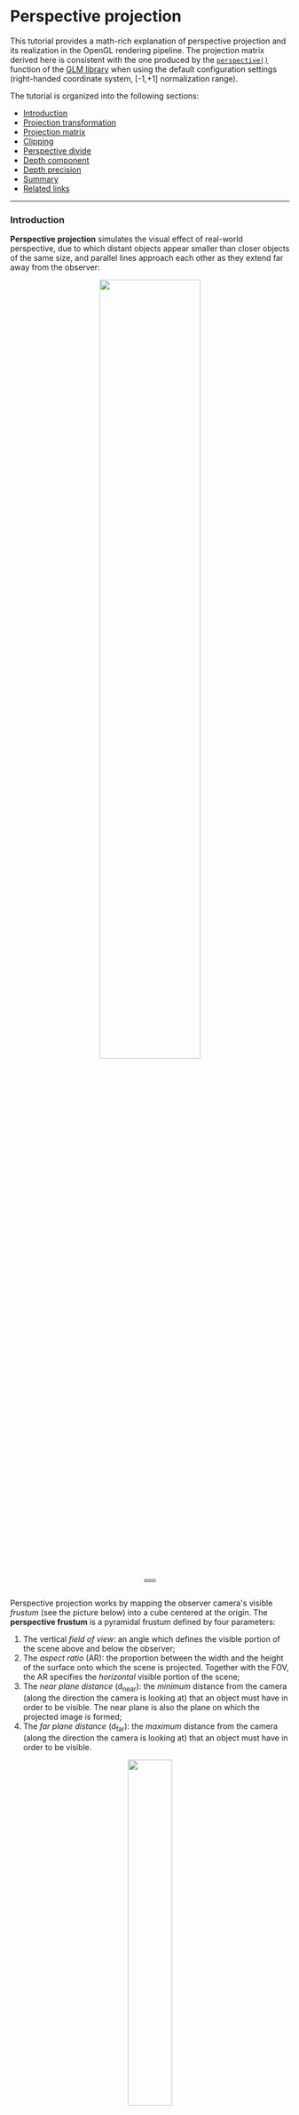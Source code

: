 ﻿# Perspective projection

This tutorial provides a math-rich explanation of perspective projection and its realization in
the OpenGL rendering pipeline.
The projection matrix derived here is consistent with the one produced by the 
[`perspective()`](https://github.com/inviwo/glm/blob/master/glm/ext/matrix_clip_space.inl#L238-L252)
function of the [GLM library](https://github.com/inviwo/glm) when using the default configuration
settings (right-handed coordinate system, [-1,+1] normalization range).

The tutorial is organized into the following sections:

- [Introduction](#Introduction)
- [Projection transformation](#ProjectionTransformation)
- [Projection matrix](#ProjectionMatrix)
- [Clipping](#Clipping)
- [Perspective divide](#PerspectiveDivide)
- [Depth component](#DepthComponent)
- [Depth precision](#DepthPrecision)
- [Summary](#Summary)
- [Related links](#RelatedLinks)

<hr/>

<a name="Introduction"></a>
### Introduction

**Perspective projection** simulates the visual effect of real-world perspective, due to which
distant objects appear smaller than closer objects of the same size, and parallel lines approach
each other as they extend far away from the observer:

<div style="text-align:center; font-size:4pt">
    <img width="60%" src="Images/Photos/Railroad.jpg" />
    <br/>
    <a href="https://fspy.io/basics/">(source)</a>
</div>

<br>

Perspective projection works by mapping the observer camera's visible *frustum* (see the picture
below) into a cube centered at the origin. The **perspective frustum** is a pyramidal frustum
defined by four parameters:

1. The vertical *field of view*: an angle which defines the visible portion of the scene above and
below the observer;
2. The *aspect ratio* (AR): the proportion between the width and the height of the surface onto
which the scene is projected. Together with the FOV, the AR specifies the *horizontal* visible
portion of the scene;
3. The *near plane distance* (d<sub>near</sub>): the *minimum* distance from the camera (along the
direction the camera is looking at) that an object must have in order to be visible. The near plane
is also the plane on which the projected image is formed;
4. The *far plane distance* (d<sub>far</sub>): the *maximum* distance from the camera (along the
direction the camera is looking at) that an object must have in order to be visible.

<div style="text-align:center">
    <img width="40%" src="Images/Diagrams/PerspectiveFrustum.png"/>
</div>

<br>

Points that lie within the perspective frustrum defined above will be projected on the rendering
surface; points that lie outside the frustum will be clipped and not visible.

It is worth stressing that in OpenGL's right-handed coordinate system the camera looks down the
**negative** Z axis. Therefore, the Z coordinate of the near and far planes will be equal to
(respectively) **-d<sub>near</sub>** and **-d<sub>far</sub>** rather than d<sub>near</sub> and
d<sub>far</sub>.

<a name="ProjectionTransformation"></a>
### Projection transformation

In order to accomplish the visual effect of real-world perspective, the X and Y coordinates of a
projected point need to be scaled based on that point's distance from the camera. The following
diagram illustrates the geometric relationship between the Y coordinate y<sub>v</sub> of a 
view-space point **p<sub>v</sub>**=(x<sub>v</sub>,y<sub>v</sub>,z<sub>v</sub>) and the Y coordinate
y<sub>near</sub> of **p<sub>v</sub>**'s projection *on the near plane*, which is the plane on which
the projected image is formed:

<div style="text-align:center">
    <img width="50%" src="Images/Diagrams/PerspectiveY.png"/>
</div>

<br>

Once again, keep in mind that z<sub>v</sub>, the Z coordinate of view-space point
**p<sub>v</sub>**, is a *negative* value. Triangle similarity allows determining the value of
y<sub>near</sub>:

<div style="text-align:center">
    <img width="30%" src="Images/Equations/PerspectiveYNear.png"/>
</div>

<br>

<a name="PositiveZValues"></a>
The expression on the right side of equation (1) is well-defined if and only if z<sub>v</sub> is
different from 0 - notice that positive z<sub>v</sub> coordinates would be projected by (1) to
*negated* values of y<sub>near</sub>, thus forming an upside-down image.

In order for OpenGL to deal with projected coordinates in a way that is independent of the size of
the rendering surface, the value obtained in (1) is **normalized** in such a way that visible
coordinates get mapped to the range [-1,+1].
To perform this normalization we must obtain the minimum and maximum Y coordinates of *visible*
points projected on the near plane.
These values are given by the intersection of the near plane and the angular section defined by the
FOV (denoted as 𝛼 in the picture below):

<div style="text-align:center">
    <img width="50%" src="Images/Diagrams/PerspectiveYNormalization.png"/>
</div>

<br>

The y<sub>max</sub> value can be computed from the FOV and the d<sub>near</sub> distance through
simple trigonometry:

<div style="text-align:center">
    <img width="30%" src="Images/Equations/PerspectiveYMax.png"/>
</div>

<br>

Since the vertical view range is symmetrical, y<sub>min</sub> is equal to -y<sub>max</sub>.
Equations (1) and (2) can be combined to obtain the **normalized device coordinate** (NDC)
y<sub>min</sub>:

<div style="text-align:center">
    <img width="65%" src="Images/Equations/PerspectiveYNdc.png"/>
</div>

<br>

The computation of x<sub>near</sub> is similar to the computation of y<sub>near</sub> in equation
(1), yielding the following result:

<div style="text-align:center">
    <img width="30%" src="Images/Equations/PerspectiveXNear.png"/>
</div>

<br/>

Normalization of the X coordinate slightly differs from normalization of the Y coordinate though,
because the X range is not defined by means of an angular range, but rather through a stretching
factor relative to the Y range - the *aspect ratio* (AR), denoted as 𝜌 in formula (5) below:

<div style="text-align:center">
    <img width="30%" src="Images/Equations/PerspectiveXMax.png"/>
</div>

<br/>

The value of x<sub>ndc</sub> can then be obtained by normalizing x<sub>near</sub> just like we did
for y<sub>ndc</sub> in equation (6):

<div style="text-align:center">
    <img width="65%" src="Images/Equations/PerspectiveXNdc.png"/>
</div>

<br>

<a name="ProjectionMatrix"></a>
### Projection matrix

The transformations in equations (3) and (6) are **non-linear**, and as such they cannot be applied
through multiplication by some matrix P; in particular, there is no way to obtain -z<sub>v</sub> as
a divisor for any arbitrary vector **p<sub>v</sub>** through multiplication by the *same* matrix P.
This is unfortunate, because representing linear transformations as matrices allows for efficient
and convenient processing.

We can, however, define a matrix P that *almost* represents transformations (3) and (6) - ignore
the placeholder question marks for the time being, they will be replaced later on:

<div style="text-align:center">
    <img width="22%" src="Images/Equations/PerspectiveXYMatrix.png"/>
</div>

<br>

If we multiply a view-space point **p<sub>v</sub>** (with a fourth component set to 1 for reasons
that will become apparent later on) by P we will get the right side of equations (3) and (6) for X
and Y coordinates *except* for the division by -z<sub>v</sub> (something we will fix
[in a later section](#PerspectiveDivide)):

<div style="text-align:center">
    <img width="30%" src="Images/Equations/PerspectiveXYClipSpace.png"/>
</div>

<br>

Notice that even though the division by -z<sub>v</sub> was not performed, the value -z<sub>v</sub>
has been stored in the fourth component (w<sub>c</sub>) of the resulting clip-space vector.
Because of this, and because of equations (3) and (6), the following fundamental equivalence holds: 

<div style="text-align:center">
    <img width="35%" src="Images/Equations/PerspectiveNdcClipSpaceRelation.png"/>
</div>

<br>

Vector **p<sub>c</sub>**=(x<sub>c</sub>, y<sub>c</sub>, z<sub>c</sub>, w<sub>c</sub>) is called the
**clip space** projection of **p<sub>v</sub>**.
The reason why it is called *clip* space is that these coordinates are used by the GPU to perform
*clipping*.

<a name="Clipping"></a>
### Clipping

Clipping is the operation that determines which portions of a (projected) primitive lie within the
visible NDC unit cube and which do not, and excludes the latter from rendering.
The picture below illustrates the concept for the XY plane, but it is important to keep in mind
that clipping is performed against a 3D *volume*:

<div style="text-align:center">
    <img width="60%" src="Images/Diagrams/Clipping.png"/>
</div>

<br>

It is interesting to observe that clipping can actually cause *new* primitives to be generated, as
is the case for the triangle near the bottom-right corner of the clipping area in the picture
above.

Clipping is an optimization that can significantly speed up the rendering pipeline, but it is not
*just* an optimization.
[As previously discussed](#PositiveZValues), the transformation realized by projection matrix (7)
will project vertices with positive z<sub>v</sub> coordinates (i.e. vertices lying *behind* the
camera) on the near plane with *mirrored* XY coordinates.
Since we do not want objects behind the camera to be displayed on the the screen - let alone
mirrored -, we need to
prevent such points from being further processed by the rendering pipeline - which is exactly what
clipping is for.

As we can see from equation (8), the *negated* value of z<sub>v</sub> is stored in w<sub>c</sub>,
the W component of clip-space point **p<sub>c</sub>**.
We want to clip points with a positive z<sub>v</sub>, i.e. points with a *negative* w<sub>c</sub>;
and since the projection transformation is not defined for w<sub>c</sub>=0, only points with a
*positive* w<sub>c</sub> clip-space coordinate shall eventually be rendered.

Because we constructed matrix (7) with the intent of mapping visible points to the origin-centered
unit cube *in NDC coordinates*, and because - as shown in equation (9) NDC coordinates are obtained
by dividing clip space coordinates by their w<sub>c</sub> component, the following conditions must
be satisfied in order for a point *not* to be clipped:

<div style="text-align:center">
    <img width="57%" src="Images/Equations/PerspectiveClipConditions.png"/>
</div>

<br>

We can see from equation (10) that the clipping volume for a clip-space point is a cube whose size
is equal to the distance from the camera of the corresponding view-space point.

<a name="PerspectiveDivide"></a>
### Perspective divide

When we introduced clip-space coordinates in equation (8) we mentioned that even though the
division by -z<sub>v</sub> was not performed when multiplying the view-space point
**p<sub>v</sub>** by the projection matrix (7), the value -z<sub>v</sub> happened to be stored in
the fourth component (w<sub>c</sub>) of the clip-space projected vector.
Of course this is not by accident: the value of the third element of the last row of matrix (7) has
been set to -1 precisely for this purpose.

The rationale behind this is that with OpenGL the GPU performs the division by w<sub>c</sub>
*implicitly* whenever the fragment shader is fed with (interpolated) vertex coordinates emitted by
the vertex shader.[<sup>1</sup>](#HomogenousCoordinates)
This implicit division by w<sub>c</sub> is called the **perspective divide** and it is only
performed for vertices that have not been clipped.

When combined with matrix P from (7), the perspective divide completes the transformation of
view-space points into their NDC projection:

<div style="text-align:center">
    <img width="35%" src="Images/Equations/PerspectiveXYNdc.png"/>
</div>

<br>

It is easy to verify that the X and Y components on right side of equation (11) do indeed coincide
with the right sides of equations (3) and (6).

Storing the perspective divisor in the w<sub>c</sub> component is something more than just a
convenient trick for realizing the perspective divide: it is a well-known and elegant way of
generalizing Cartesian coordinates to 
<a href="https://en.wikipedia.org/wiki/Homogeneous_coordinates"><i>homogenous coordinates</i></a>.

Our projection matrix (7) is still incomplete though, and so are (as a consequence) the right sides
of equations (8) and (11): we are missing the matrix coefficients that allow computing the
z<sub>ndc</sub> coordinate, also known as the *depth* component.

</br>

<a name="DepthComponent"></a>
### Depth component

Although the z<sub>ndc</sub> coordinate is not used for rendering purposes (after all, points are
rendered on a 2D surface) it is required for
[Z-buffering and depth testing](https://en.wikipedia.org/wiki/Z-buffering).
The purpose of depth testing is to correctly handle the rendering of overlapping primitives that
get projected onto the same XY coordinates on the screen.

After the clip-space coordinates emitted by the vertex shader have been converted to NDC
coordinates through the perspective divide, and assuming those coordinates fall within the unit
cubical range of visible coordinates, the GPU needs to determine whether or not the corresponding
fragment ought to be rendered on the screen.
To make this decision the GPU keeps track, for every fragment, of the NDC Z coordinate of the last
vertex that was rendered on that fragment.
A special buffer with the same width and height of the screen - the **depth buffer** - is used to
store these coordinate values.
If the vertex to be rendered on a given fragment has an NDC Z coordinate which is greater than the
value stored in the depth buffer for that fragment (meaning that it is farther from the camera than
the vertex that was last rendered on the same fragment), the vertex is discarded and does not get
rendered.<sup>[1](#EarlyDepthTesting)</sup>

To obtain the NDC Z coordinate of a projected point, the placeholder question marks in our
perspective matrix (7) need to be replaced with coefficients that would yield the desired values
of z<sub>ndc</sub> after matrix multiplication and perspective divide.
But what are the desired values of z<sub>ndc</sub>, and how to determine the coefficients that
yield them?

First of all, let's start by giving these coefficients a symbolic name. We will use 𝛾 and 𝛿:

<div style="text-align:center">
    <img width="22%" src="Images/Equations/PerspectiveZMatrix.png"/>
</div>

<br>

The question mark on the right side of equation (8) can now be replaced by an expression in terms
of 𝛾 and 𝛿 to represent the clip space coordinate z<sub>c</sub>:

<div style="text-align:center">
    <img width="30%" src="Images/Equations/PerspectiveParametricZClipSpace.png"/>
</div>

<br>

The corresponding NDC coordinate resulting from the perspective divide is then given by:

<div style="text-align:center">
    <img width="30%" src="Images/Equations/PerspectiveParametricZNdc.png"/>
</div>

<br>

Our goal is to find out the values of 𝛾 and 𝛿 that cause the visible Z portion of the frustum (i.e.
the view-space coordinate range [-d<sub>near</sub>, -d<sub>far</sub>]) to be mapped to the NDC
range [-1,+1]. Doing so amounts to resolving the linear system (15) below, where the notation
z<sub>ndc</sub>(-z<sub>near</sub>) is used to denote the right side of equation (14) with the value
of z<sub>v</sub> replaced by -z<sub>near</sub> (similarly for z<sub>v</sub>=-z<sub>far</sub>):

<div style="text-align:center">
    <img width="33%" src="Images/Equations/PerspectiveZNdcLinearSystem.png"/>
</div>

<br>

To solve system (15) we first simplify the signs in the two equations, then we solve the upper
equation for 𝛾 as a function of 𝛿:

<div style="text-align:center">
    <img width="68%" src="Images/Equations/GammaDeltaDerivation1.png"/>
</div>

<br>

We can then replace the value of 𝛾 from (16) in the lower equation and determine the value of 𝛿 as
in the following derivation:

<div style="text-align:center">
    <img width="73%" src="Images/Equations/GammaDeltaDerivation2.png"/>
</div>

<br>

By replacing the value of 𝛿 from (17) in the upper equation of (16) we can determine the value of
𝛾 as well:

<div style="text-align:center">
    <img width="75%" src="Images/Equations/GammaDeltaDerivation3.png"/>
</div>

<br>

Now that both coefficients 𝛾 and 𝛿 are known we can provide the complete definition of the
parametric projection matrix P introduced in (12):

<div style="text-align:center">
    <img width="32%" src="Images/Equations/PerspectiveProjectionMatrix.png"/>
</div>

<br>

<a name="EarlyDepthTesting"></a>
<div style="font-size:4pt">
<sup>1</sup> On modern GPUs the depth testing can be performed <i>before</i> the fragment shader is
run. This potentially allows skipping time-consuming lighting calculations if the GPU can deduce
that the fragment won't eventually be visible due to occlusion by another vertex.
This process is called *early depth testing*.
In order for early depth testing to be possible, the fragment shader shall not modify the NDC Z
coordinate.
</div>

</br>

### Depth precision

It is worth stressing that the mapping of view-space Z coordinates to NDC Z coordinates is *not*
linear: the view-space Z coordinate which lies halfway between -z<sub>near</sub> and 
-z<sub>far</sub> does *not* get mapped to the NDC coordinate 0.
The non-linearity of the mapping stems from the fact that z<sub>ndc</sub> (just like all NDC
coordinates) is *inversely* proportional to z<sub>v</sub>.

The graph below depicts the relationship between a view-space point's distance from the camera
(on the horizontal axis) and its projected z<sub>ndc</sub> (on the vertical axis) when
d<sub>near</sub>=0.3 and d<sub>far</sub>=2.5.

<div style="text-align:center">
    <img width="60%" src="Images/Diagrams/PerspectiveZNdcGraph.png"/>
</div>

<br>

As the diagram shows, the distance range that gets mapped to the z<sub>ndc</sub> range [-1,0] is
significantly narrower than the one that gets mapped to [0,+1] - even more so when the value of
d<sub>far</sub> - d<sub>near</sub> is larger than in the example above, as is usually the case in
video games.
In practice, this means that more floating-point precision is available for the depth value of
objects that are close to the camera than for those that are far away.
This is convenient, because closer objects are generally what the viewer focuses on, and a higher
depth precision helps reducing artifacts and contributes to a more realistic rendering of the most
relevant portions of the scene.

</br>

<a name="Summary"></a>
### Summary

When we multiply a view-space point vector
**p<sub>v</sub>**=(x<sub>v</sub>, y<sub>v</sub>, z<sub>v</sub>, w<sub>v</sub>) by projection matrix
(19) we obtain its *clip space* transformation
**c**=(x<sub>c</sub>, y<sub>c</sub>, z<sub>c</sub>, w<sub>c</sub>):

<div style="text-align:center">
    <img width="43%" src="Images/Equations/PerspectiveClipSpace.png"/>
</div>

<br>

The GPU uses these coordinates to perform clipping. If the vertex coordinates fall within the
clip volume - which is defined as a cube centered at the origin with side length equal to the value
of the clip-space w<sub>c</sub> component, see equation (10) - the perspective divide is performed.
From the perspective divide we obtain the NDC coordinates:

<div style="text-align:center">
    <img width="50%" src="Images/Equations/PerspectiveNdc.png"/>
</div>

<br>

It is not difficult to verify that the z<sub>ndc</sub> component of the resulting vector in
equation (21) above assumes the value -1 when z<sub>v</sub>=-z<sub>near</sub>, and the value +1
when z<sub>v</sub>=-z<sub>far</sub>.

If the Z component of the NDC coordinate obtained from the perspective divide is larger than the
value currently stored in the depth buffer for the target fragment, the vertex is discarded (and if
early depth testing<sup>[1](#EarlyDepthTesting)</sup> is availble, the fragment shader is not run).

After obtaining the NDC coordinates, the rendering pipeline will have to transform them into screen
coordinates.
This transformation consists of a trivial offsetting and scaling operation; however, since it is
not very closely related to the projection process, it will not be discussed here.

<a name="RelatedLinks"></a>
### Related links

- [OpenGL Projection Matrix](http://www.songho.ca/opengl/gl_projectionmatrix.html)
- [The Perspective and Orthographic Projection Matrix](https://www.scratchapixel.com/lessons/3d-basic-rendering/perspective-and-orthographic-projection-matrix/opengl-perspective-projection-matrix)
- [Homogeneous Coordinates](http://www.songho.ca/math/homogeneous/homogeneous.html)